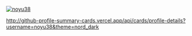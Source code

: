 <p align="left">
  <a href="https://github.com/yutkat/yutkat/">
    <img src="https://komarev.com/ghpvc/?username=noyu38&color=blue&style=plastic" alt="noyu38" />
  </a>
  
http://github-profile-summary-cards.vercel.app/api/cards/profile-details?username=noyu38&theme=nord_dark
